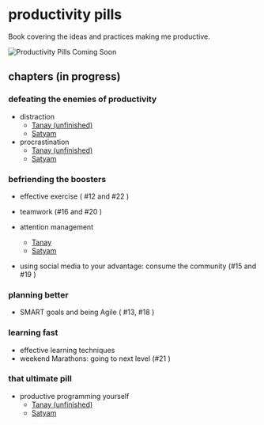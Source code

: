 # productivity pills

Book covering the ideas and practices making me productive.

![Productivity Pills Coming Soon](https://i.imgur.com/QkkTeSy.png "Productivity Pills Coming Soon")

## chapters (in progress)

### defeating the enemies of productivity

- distraction
  - [Tanay (unfinished)](chapters/distraction_tanaypratap.md)
  - [Satyam](chapters/distraction_satyamsir.md)
- procrastination
  - [Tanay (unfinished)](chapters/procrastination_tanaypratap.md)
  - [Satyam](chapters/procrastination_satyamsir.md)

### befriending the boosters

- effective exercise ( #12 and #22 )
- teamwork (#16 and #20 )
- attention management

  - [Tanay](chapters/attention_management_tanaypratap.md)
  - [Satyam](chapters/attention_management_satyamsir.md)

- using social media to your advantage: consume the community (#15 and #19 )

### planning better

- SMART goals and being Agile ( #13, #18 )

### learning fast

- effective learning techniques
- weekend Marathons: going to next level (#21 )

### that ultimate pill

- productive programming yourself
  - [Tanay (unfinished)](chapters/productive_programming_tanaypratap.md)
  - [Satyam](chapters/productive_programming_satyamsir.md)
